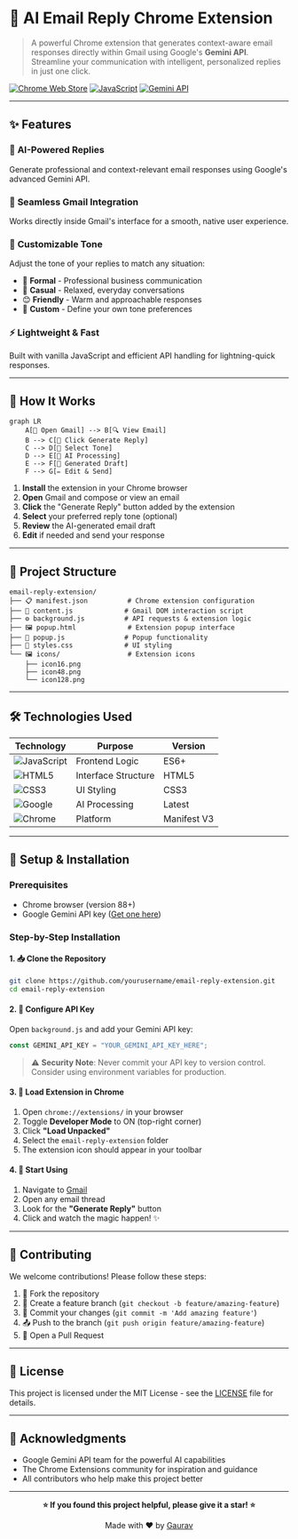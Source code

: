 # 🚀 AI Email Reply Chrome Extension

> A powerful Chrome extension that generates context-aware email responses directly within Gmail using Google's **Gemini API**. Streamline your communication with intelligent, personalized replies in just one click.

[![Chrome Web Store](https://img.shields.io/badge/Chrome-Extension-brightgreen?style=for-the-badge&logo=googlechrome)](https://chrome.google.com/webstore)
[![JavaScript](https://img.shields.io/badge/JavaScript-ES6+-yellow?style=for-the-badge&logo=javascript)](https://developer.mozilla.org/en-US/docs/Web/JavaScript)
[![Gemini API](https://img.shields.io/badge/Powered%20by-Gemini%20API-blue?style=for-the-badge&logo=google)](https://ai.google.dev/)

---

## ✨ Features

### 🤖 **AI-Powered Replies**
Generate professional and context-relevant email responses using Google's advanced Gemini API.

### 📧 **Seamless Gmail Integration**
Works directly inside Gmail's interface for a smooth, native user experience.

### 🎨 **Customizable Tone**
Adjust the tone of your replies to match any situation:
- 📝 **Formal** - Professional business communication
- 💬 **Casual** - Relaxed, everyday conversations  
- 😊 **Friendly** - Warm and approachable responses
- 🎯 **Custom** - Define your own tone preferences

### ⚡ **Lightweight & Fast**
Built with vanilla JavaScript and efficient API handling for lightning-quick responses.

---

## 🔧 How It Works

```mermaid
graph LR
    A[📧 Open Gmail] --> B[🔍 View Email]
    B --> C[🎯 Click Generate Reply]
    C --> D[🎨 Select Tone]
    D --> E[🤖 AI Processing]
    E --> F[📝 Generated Draft]
    F --> G[✏️ Edit & Send]
```

1. **Install** the extension in your Chrome browser
2. **Open** Gmail and compose or view an email
3. **Click** the "Generate Reply" button added by the extension
4. **Select** your preferred reply tone (optional)
5. **Review** the AI-generated email draft
6. **Edit** if needed and send your response

---

## 📁 Project Structure

```
email-reply-extension/
├── 📋 manifest.json          # Chrome extension configuration
├── 🔧 content.js             # Gmail DOM interaction script
├── ⚙️ background.js          # API requests & extension logic
├── 🖼️ popup.html             # Extension popup interface
├── 📱 popup.js               # Popup functionality
├── 🎨 styles.css             # UI styling
└── 🖼️ icons/                 # Extension icons
    ├── icon16.png
    ├── icon48.png
    └── icon128.png
```

---

## 🛠️ Technologies Used

| Technology | Purpose | Version |
|------------|---------|---------|
| ![JavaScript](https://img.shields.io/badge/-JavaScript-F7DF1E?style=flat-square&logo=javascript&logoColor=black) | Frontend Logic | ES6+ |
| ![HTML5](https://img.shields.io/badge/-HTML5-E34F26?style=flat-square&logo=html5&logoColor=white) | Interface Structure | HTML5 |
| ![CSS3](https://img.shields.io/badge/-CSS3-1572B6?style=flat-square&logo=css3) | UI Styling | CSS3 |
| ![Google](https://img.shields.io/badge/-Gemini%20API-4285F4?style=flat-square&logo=google) | AI Processing | Latest |
| ![Chrome](https://img.shields.io/badge/-Chrome%20Extension-4285F4?style=flat-square&logo=googlechrome) | Platform | Manifest V3 |

---

## 🚀 Setup & Installation

### Prerequisites
- Chrome browser (version 88+)
- Google Gemini API key ([Get one here](https://ai.google.dev/))

### Step-by-Step Installation

#### 1. 📥 Clone the Repository
```bash
git clone https://github.com/yourusername/email-reply-extension.git
cd email-reply-extension
```

#### 2. 🔑 Configure API Key
Open `background.js` and add your Gemini API key:

```javascript
const GEMINI_API_KEY = "YOUR_GEMINI_API_KEY_HERE";
```

> ⚠️ **Security Note**: Never commit your API key to version control. Consider using environment variables for production.

#### 3. 🔧 Load Extension in Chrome
1. Open `chrome://extensions/` in your browser
2. Toggle **Developer Mode** to ON (top-right corner)
3. Click **"Load Unpacked"**
4. Select the `email-reply-extension` folder
5. The extension icon should appear in your toolbar

#### 4. 🎉 Start Using
1. Navigate to [Gmail](https://mail.google.com)
2. Open any email thread
3. Look for the **"Generate Reply"** button
4. Click and watch the magic happen! ✨

---

## 🤝 Contributing

We welcome contributions! Please follow these steps:

1. 🍴 Fork the repository
2. 🌿 Create a feature branch (`git checkout -b feature/amazing-feature`)
3. 💾 Commit your changes (`git commit -m 'Add amazing feature'`)
4. 📤 Push to the branch (`git push origin feature/amazing-feature`)
5. 🔄 Open a Pull Request

---

## 📄 License

This project is licensed under the MIT License - see the [LICENSE](LICENSE) file for details.

---

## 🙏 Acknowledgments

- Google Gemini API team for the powerful AI capabilities
- The Chrome Extensions community for inspiration and guidance
- All contributors who help make this project better

---

<div align="center">

**⭐ If you found this project helpful, please give it a star! ⭐**

Made with ❤️ by [Gaurav](https://github.com/gp0814)

</div>
